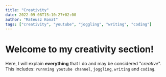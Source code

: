 ```yaml
---
title: "Creativity"
date: 2022-09-08T15:10:27+02:00
author: "Mateusz Konat"
tags: ["creativity", "youtube", "joggling", "writing", "coding"]
---
```


# Welcome to my creativity section!
Here, I will explain **everything** that I do and may be considered "_creative_". This includes: `runnning youtube channel`, `joggling`, `writing` and `coding`.
